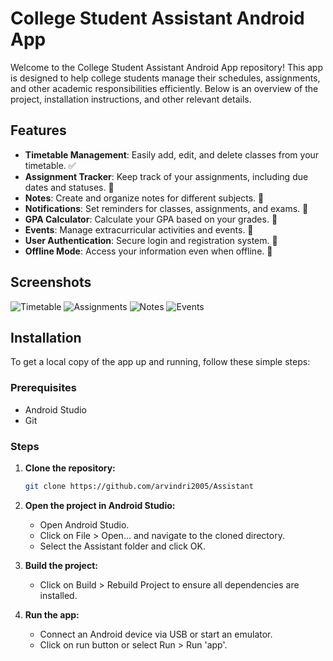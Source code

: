 # College Student Assistant Android App

Welcome to the College Student Assistant Android App repository! This app is designed to help college students manage their schedules, assignments, and other academic responsibilities efficiently. Below is an overview of the project, installation instructions, and other relevant details.

## Features

- **Timetable Management**: Easily add, edit, and delete classes from your timetable. ✅
- **Assignment Tracker**: Keep track of your assignments, including due dates and statuses. 🔳
- **Notes**: Create and organize notes for different subjects. 🔳
- **Notifications**: Set reminders for classes, assignments, and exams. 🔳
- **GPA Calculator**: Calculate your GPA based on your grades. 🔳
- **Events**: Manage extracurricular activities and events. 🔳
- **User Authentication**: Secure login and registration system. 🔳
- **Offline Mode**: Access your information even when offline. 🔳

## Screenshots

![Timetable](screenshots/timetable.png)
![Assignments](screenshots/assignments.png)
![Notes](screenshots/notes.png)
![Events](screenshots/events.png)



## Installation

To get a local copy of the app up and running, follow these simple steps:

### Prerequisites

- Android Studio
- Git

### Steps

1. **Clone the repository:**
   ```sh
   git clone https://github.com/arvindri2005/Assistant

2. **Open the project in Android Studio:**
   
    - Open Android Studio.
    - Click on File > Open... and navigate to the cloned directory.
    - Select the Assistant folder and click OK.
      
3. **Build the project:**
    - Click on Build > Rebuild Project to ensure all dependencies are installed.
      
4. **Run the app:**
    - Connect an Android device via USB or start an emulator.
    - Click on run button or select Run > Run 'app'.
  

  
    
